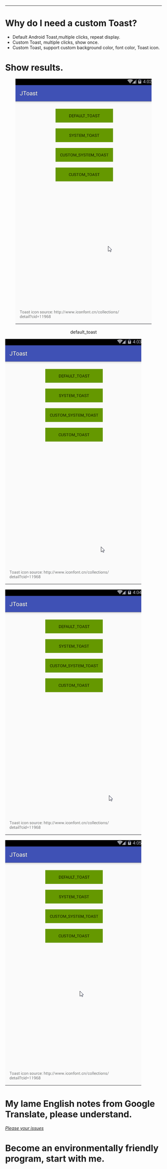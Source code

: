 

---
# Why do I need a custom Toast?
- Default Android Toast,multiple clicks, repeat display.
- Custom Toast, multiple clicks, show once.
- Custom Toast, support custom background color, font color, Toast icon.

# Show results.
 <div align="center">

!["JToast"](https://github.com/Jboob/JToast/blob/master/images/default_toast.gif  "default_toast")

 default_toast

 </div>

![JToast](https://github.com/Jboob/JToast/blob/master/images/system_toast.gif "system_toast")

![JToast](https://github.com/Jboob/JToast/blob/master/images/custom_system_toast.gif "custom_system_toast")

![JToast](https://github.com/Jboob/JToast/blob/master/images/custom_toast.gif "custom_toast")



# My lame English notes from Google Translate, please understand.

 [ *Please your issues* ](https://github.com/Jboob/JToast/issues)

# Become an environmentally friendly program, start with me.
